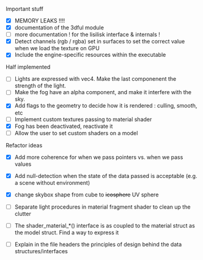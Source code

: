 
Important stuff

- [x] MEMORY LEAKS !!!!
- [x] documentation of the 3dful module
- [ ] more documentation ! for the lisilisk interface & internals !
- [x] Detect channels (rgb / rgba) set in surfaces to set the correct value when we load the texture on GPU
- [x] Include the engine-specific resources within the executable

Half implemented

- [ ] Lights are expressed with vec4. Make the last componenent the strength of the light.
- [ ] Make the fog have an alpha component, and make it interfere with the sky.
- [x] Add flags to the geometry to decide how it is rendered : culling, smooth, etc
- [ ] Implement custom textures passing to material shader
- [x] Fog has been deactivated, reactivate it
- [ ] Allow the user to set custom shaders on a model

Refactor ideas

- [x] Add more coherence for when we pass pointers vs. when we pass values
- [x] Add null-detection when the state of the data passed is acceptable (e.g. a scene without environment)
- [x] change skybox shape from cube to ~~icosphere~~ UV sphere
- [ ] Separate light procedures in material fragment shader to clean up the clutter
- [ ] The shader_material_*() interface is as coupled to the material struct as the model struct. Find a way to express it

- [ ] Explain in the file headers the principles of design behind the data structures/interfaces
